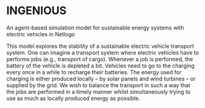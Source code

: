 # INGENIOUS
An agent-based simulation model for sustainable energy systems with electric vehicles in Netlogo

This model explores the stability of a sustainable electric vehicle transport system. One can imagine a transport system where electric vehicles have to performs jobs (e.g., transport of cargo). Whenever a job is performed, the battery of the vehicle is depleted a bit. Vehicles need to go to the charging every once in a while to recharge their batteries. The energy used for charging is either produced locally – by solar panels and wind turbines – or supplied by the grid. We wish to balance the transport in such a way that the jobs are performed in a timely manner whilst simultaneously trying to use as much as locally produced energy as possible. 
